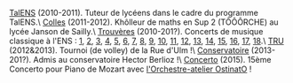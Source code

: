 [TalENS](http://talens43.wordpress.com/) (2010-2011). Tuteur de lycéens dans le cadre du programme TalENS.\\
[Colles](colles.html) (2011-2012). Khôlleur de maths en Sup 2 (TÔÔÔRCHE) au lycée Janson de Sailly.\\
[Trouvères](http://www.eleves.ens.fr/trouveres/) (2010-201?). Concerts de musique classique à l'ENS : [1][], [2][], [3][], [4][], [5][], [6][], [7][], [8][], [9][], [10][], [11][], [12][], [13][], [14][], [15][], [16][], [17][], [18][].\\
[TRU](http://www.tru.ens.fr/) (2012&2013). Tournoi (de volley) de la Rue d'Ulm !\\
[Conservatoire](http://equipement.paris.fr/conservatoire-municipal-hector-berlioz-1607) (2013-201?). Admis au conservatoire Hector Berlioz !\\
[Concerto](http://concoursdepiano.binets.fr) (2015). 15ème Concerto pour Piano de Mozart avec [l'Orchestre-atelier OstinatO](http://www.ostinato.fr) !

[1]: http://www.eleves.ens.fr/trouveres/2010-2011/programmes/programme-19-10-10.pdf
[2]: http://www.eleves.ens.fr/trouveres/2010-2011/programmes/prog_avril.pdf
[3]: http://www.eleves.ens.fr/trouveres/2011-2012/concerts/concert3.html
[4]: http://www.eleves.ens.fr/trouveres/2011-2012/concerts/concert5.html
[5]: http://www.eleves.ens.fr/trouveres/2012-2013/concerts/concert1.html
[6]: http://www.eleves.ens.fr/trouveres/2012-2013/concerts/concert11Dec.html
[7]: http://www.eleves.ens.fr/trouveres/2012-2013/concerts/concert26Mars.html
[8]: http://www.eleves.ens.fr/trouveres/2012-2013/concerts/concert4Juin.html
[9]: http://www.eleves.ens.fr/trouveres/2013-2014/prgm18Dec.html
[10]: http://www.eleves.ens.fr/trouveres/2013-2014/prgm23Avr.html
[11]: http://www.eleves.ens.fr/trouveres/2013-2014/prgm18Mai.html
[12]: http://www.eleves.ens.fr/trouveres/2013-2014/prgm10Juin.html
[13]: http://www.eleves.ens.fr/trouveres/2014-2015/prgm26Nov.html
[14]: http://www.eleves.ens.fr/trouveres/2014-2015/prgm18Dec.html
[15]: http://www.eleves.ens.fr/trouveres/2014-2015/prgm3Juin.html
[16]: http://www.eleves.ens.fr/trouveres/2015-2016/prgm20Jan.docx
[17]: http://www.eleves.ens.fr/trouveres/2015-2016/prgm17Fev.pdf
[18]: http://www.orchestreetchoeurpsl.fr/calendrier.php